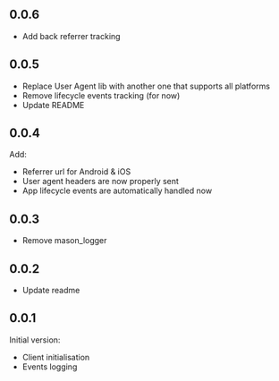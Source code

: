 ## 0.0.6
- Add back referrer tracking

## 0.0.5
- Replace User Agent lib with another one that supports all platforms
- Remove lifecycle events tracking (for now)
- Update README

## 0.0.4
Add:
- Referrer url for Android & iOS
- User agent headers are now properly sent
- App lifecycle events are automatically handled now

## 0.0.3
- Remove mason_logger

## 0.0.2
- Update readme

## 0.0.1

Initial version:
- Client initialisation
- Events logging

